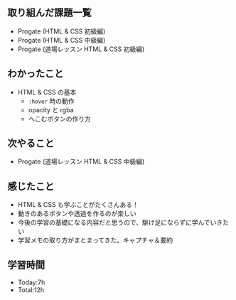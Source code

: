 ## 取り組んだ課題一覧
- Progate (HTML & CSS 初級編)
- Progate (HTML & CSS 中級編)
- Progate (道場レッスン HTML & CSS 初級編)
## わかったこと
- HTML & CSS の基本
  - `:hover` 時の動作
  - opacity と rgba
  - へこむボタンの作り方
## 次やること
- Progate (道場レッスン HTML & CSS 中級編)
## 感じたこと
- HTML & CSS も学ぶことがたくさんある！
- 動きのあるボタンや透過を作るのが楽しい
- 今後の学習の基礎になる内容だと思うので、駆け足にならずに学んでいきたい
- 学習メモの取り方がまとまってきた。キャプチャ＆要約
## 学習時間
- Today:7h
- Total:12h
